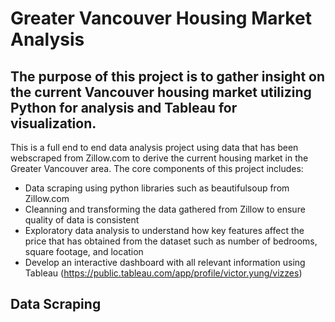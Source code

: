 # Greater Vancouver Housing Market Analysis

## The purpose of this project is to gather insight on the current Vancouver housing market utilizing Python for analysis and Tableau for visualization. <br/>

This is a full end to end data analysis project using data that has been webscraped from Zillow.com to derive the current housing market in the Greater Vancouver area. The core components of this project includes:
* Data scraping using python libraries such as beautifulsoup from Zillow.com
* Cleanning and transforming the data gathered from Zillow to ensure quality of data is consistent
* Exploratory data analysis to understand how key features affect the price that has obtained from the dataset such as number of bedrooms, square footage, and location
* Develop an interactive dashboard with all relevant information using Tableau (https://public.tableau.com/app/profile/victor.yung/vizzes)

Data Scraping
---


